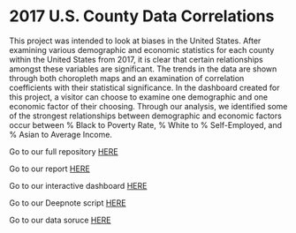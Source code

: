 # 2017 U.S. County Data Correlations
This project was intended to look at biases in the United States. After examining various demographic and economic statistics for each county within the United States from 2017, it is clear that certain relationships amongst these variables are significant. The trends in the data are shown through both choropleth maps and an examination of correlation coefficients with their statistical significance. In the dashboard created for this project, a visitor can choose to examine one demographic and one economic factor of their choosing. Through our analysis, we identified some of the strongest relationships between demographic and economic factors occur between % Black to Poverty Rate, % White to % Self-Employed, and % Asian to Average Income.

Go to our full repository [HERE](https://github.com/gerrycrepeau/Final-Project-App)

Go to our report [HERE](https://drive.google.com/file/d/1QG-C0l9ChOqMZy8OWqcu2mznmMoXeK5E/view?usp=sharing)

Go to our interactive dashboard [HERE](https://ma346-choropleth-dashboard.herokuapp.com/)

Go to our Deepnote script [HERE](https://deepnote.com/project/d151ded9-3231-4946-9e41-cc48fe69b917)

Go to our data soruce [HERE](https://www.kaggle.com/muonneutrino/us-census-demographic-data)
